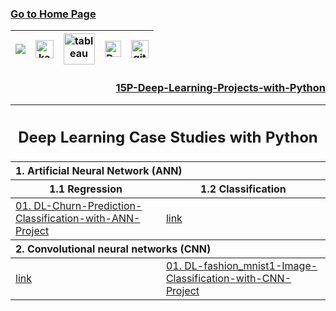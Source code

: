 ### [Go to Home Page](https://github.com/celik-muhammed)

<div align="center">
  
| [![](https://img.shields.io/badge/linkedin-%230077B5.svg?&style=for-the-badge&logo=linkedin&logoColor=white)][Linkedin] | [<img src="https://www.kaggle.com/static/images/site-logo.svg" alt="kaggle" height="28.5"/>][kaggle] | [<img src="https://www.tableau.com/sites/default/files/2021-05/tableau_rgb_500x104.png" alt="tableau" height="50"/>][tableau] | [<picture><source media="(prefers-color-scheme: dark)" srcset="https://theme.zdassets.com/theme_assets/224203/4a55138e21ad44a9c72c8295181c79fe938a2ae6.svg" alt="kaggle" height="26"><img alt="Dark" src="https://cdn-static-1.medium.com/sites/medium.com/about/images/Medium-Logo-Black-RGB-1.svg" alt="kaggle" height="26"></picture>][medium] | [<img src="https://user-images.githubusercontent.com/94930605/160260064-ff3aa908-cbfd-4350-ab28-a26a0b7a1819.png" alt="github_pages" height="28.5"/>][github_pages] |
|:-:|:-:|:-:|:-:|:-:|

<!-- CHANGE-05 .../myname/ myname yerine profil user name yaz -->
[Linkedin]: https://www.linkedin.com/in/çelik-muhammed/ "LinkedIn"
[kaggle]: https://www.kaggle.com/clkmuhammed "Kaggle Page"
[tableau]: https://public.tableau.com/app/profile/celikmuhammed "Tableau Page"
[medium]: https://celik-muhammed.medium.com/ "Medium Page"
[github_pages]: https://celik-muhammed.github.io/ "GitHub Pages"
  
<h3 align='right'>
  
[15P-Deep-Learning-Projects-with-Python](https://github.com/celik-muhammed/15P-Deep-Learning-Projects-with-Python/blob/master/README.md)
</h3>

<table>
<thead><tr><th colspan=2><h2 alin='center'>Deep Learning Case Studies with Python</h2></tr></thead>
<thead align='left'><tr><th colspan=2>1. Artificial Neural Network (ANN)</th></tr></thead>
<thead><tr><th>1.1 Regression</th><th>1.2 Classification</th></tr></thead>
<tbody>
  <tr>
    <td><a href="https://github.com/celik-muhammed/DL-Churn-Prediction-Classification-with-ANN-Project/blob/master/README.md">01. DL-Churn-Prediction-Classification-with-ANN-Project</a></td>
    <td><a href="">link</a></td>
  </tr>
</tbody>
<thead align='left'><tr><th colspan=2>2. Convolutional neural networks (CNN)</th></tr></thead>
<tbody>
  <tr>
    <td><a href="">link</a></td>
    <td><a href="https://github.com/celik-muhammed/DL-fashion_mnist1-Image-Classification-with-CNN-Project/blob/master/README.md">01. DL-fashion_mnist1-Image-Classification-with-CNN-Project</a></td>
  </tr>
</tbody>
</table>  
  
</div>

